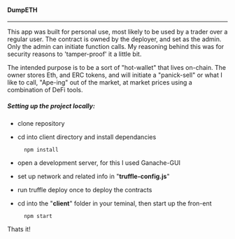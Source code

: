 #### DumpETH
---

This app was built for personal use, most likely to be used by a trader over a regular user. The contract is owned by the deployer, and set as the admin. Only the admin can initiate function calls. My reasoning behind this was for security reasons to 'tamper-proof' it a little bit.  

The intended purpose is to be a sort of "hot-wallet" that lives on-chain. The owner stores Eth, and ERC tokens, and will initiate a "panick-sell" or what I like to call, "Ape-ing" out of the market, at market prices using a combination of DeFi tools.


##### Setting up the project locally:
- clone repository
- cd into client directory and install dependancies

		npm install
- open a development server, for this I used Ganache-GUI
- set up network and related info in "**truffle-config.js**"
- run truffle deploy once to deploy the contracts
- cd into the "**client**" folder in your teminal, then start up the fron-ent

		npm start

Thats it!